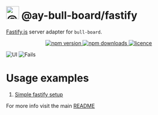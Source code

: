 # <img alt="@ay-bull-board" src="https://raw.githubusercontent.com/felixmosh/bull-board/master/packages/ui/src/static/images/logo.svg" width="35px" /> @ay-bull-board/fastify

[Fastify.js](https://www.fastify.io/) server adapter for `bull-board`.

<p align="center">
  <a href="https://www.npmjs.com/package/@ay-bull-board/fastify">
    <img alt="npm version" src="https://img.shields.io/npm/v/@ay-bull-board/fastify">
  </a>
  <a href="https://www.npmjs.com/package/bull-board">
    <img alt="npm downloads" src="https://img.shields.io/npm/dw/bull-board">
  </a>
  <a href="https://github.com/vcapretz/bull-board/blob/master/LICENSE">
    <img alt="licence" src="https://img.shields.io/github/license/vcapretz/bull-board">
  </a>
<p>

![UI](https://raw.githubusercontent.com/felixmosh/bull-board/master/screenshots/shot.png)
![Fails](https://raw.githubusercontent.com/felixmosh/bull-board/master/screenshots/fails.png)

# Usage examples

1. [Simple fastify setup](https://github.com/felixmosh/bull-board/tree/master/examples/with-fastify)

For more info visit the main [README](https://github.com/felixmosh/bull-board#readme)
